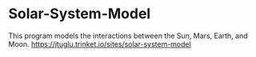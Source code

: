 # Solar-System-Model
This program models the interactions between the Sun, Mars, Earth, and Moon. 
https://jtuglu.trinket.io/sites/solar-system-model 
